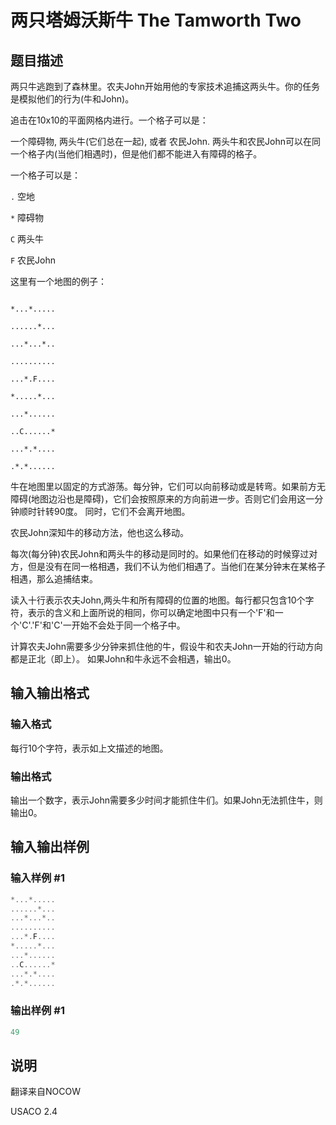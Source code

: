 # 两只塔姆沃斯牛 The Tamworth Two

## 题目描述

两只牛逃跑到了森林里。农夫John开始用他的专家技术追捕这两头牛。你的任务是模拟他们的行为(牛和John)。

追击在10x10的平面网格内进行。一个格子可以是：

一个障碍物, 两头牛(它们总在一起), 或者 农民John. 两头牛和农民John可以在同一个格子内(当他们相遇时)，但是他们都不能进入有障碍的格子。

一个格子可以是：

`.` 空地

`*` 障碍物

`C` 两头牛

`F` 农民John

这里有一个地图的例子：

```

*...*.....

......*...

...*...*..

..........

...*.F....

*.....*...

...*......

..C......*

...*.*....

.*.*......

```

牛在地图里以固定的方式游荡。每分钟，它们可以向前移动或是转弯。如果前方无障碍(地图边沿也是障碍)，它们会按照原来的方向前进一步。否则它们会用这一分钟顺时针转90度。 同时，它们不会离开地图。

农民John深知牛的移动方法，他也这么移动。

每次(每分钟)农民John和两头牛的移动是同时的。如果他们在移动的时候穿过对方，但是没有在同一格相遇，我们不认为他们相遇了。当他们在某分钟末在某格子相遇，那么追捕结束。

读入十行表示农夫John,两头牛和所有障碍的位置的地图。每行都只包含10个字符，表示的含义和上面所说的相同，你可以确定地图中只有一个'F'和一个'C'.'F'和'C'一开始不会处于同一个格子中。

计算农夫John需要多少分钟来抓住他的牛，假设牛和农夫John一开始的行动方向都是正北（即上）。 如果John和牛永远不会相遇，输出0。

## 输入输出格式

### 输入格式

每行10个字符，表示如上文描述的地图。

### 输出格式

输出一个数字，表示John需要多少时间才能抓住牛们。如果John无法抓住牛，则输出0。

## 输入输出样例

### 输入样例 #1

```cpp
*...*.....
......*...
...*...*..
..........
...*.F....
*.....*...
...*......
..C......*
...*.*....
.*.*......
```


### 输出样例 #1

```cpp
49
```


## 说明

翻译来自NOCOW

USACO 2.4

